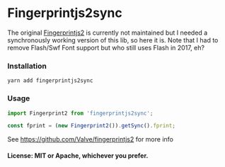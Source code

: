 # Fingerprintjs2sync

The original [Fingerprintjs2](https://github.com/Valve/fingerprintjs2) is currently not maintained but I needed a synchronously working version of this lib, so here it is. Note that I had to remove Flash/Swf Font support but who still uses Flash in 2017, eh?

### Installation

```
yarn add fingerprintjs2sync
```

### Usage

```js
import Fingerprint2 from 'fingerprintjs2sync';

const fprint = (new Fingerprint2()).getSync().fprint;
```

See https://github.com/Valve/fingerprintjs2 for more info

#### License: MIT or Apache, whichever you prefer.
